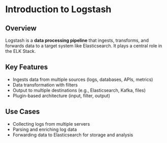 # Introduction to Logstash

## Overview
Logstash is a **data processing pipeline** that ingests, transforms, and forwards data to a target system like Elasticsearch. It plays a central role in the ELK Stack.

## Key Features
- Ingests data from multiple sources (logs, databases, APIs, metrics)
- Data transformation with filters
- Output to multiple destinations (e.g., Elasticsearch, Kafka, files)
- Plugin-based architecture (input, filter, output)

## Use Cases
- Collecting logs from multiple servers
- Parsing and enriching log data
- Forwarding data to Elasticsearch for storage and analysis
